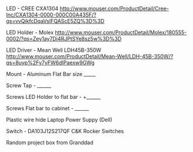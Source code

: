 LED - CREE CXA1304
 http://www.mouser.com/ProductDetail/Cree-Inc/CXA1304-0000-000C00A435F/?qs=vvQikfcDqaVsIFQAScE5ZQ%3D%3D


LED Holder - Molex
 http://www.mouser.com/ProductDetail/Molex/180555-0002/?qs=Zey1ay7Di4RJPtSYe8sz5w%3D%3D


LED Driver - Mean Well LDH45B-350W
http://www.mouser.com/ProductDetail/Mean-Well/LDH-45B-350W/?qs=8uyp%2Fy7yFW6dIPaexw9GWg




Mount - Aluminum Flat Bar size _____

Screw Tap - ______

Screws LED Holder to flat bar - +______

Screws Flat bar to cabinet - ______

Plastic wire hide
Laptop Power Suppy (Dell)

Switch - DA103J12S217QF C&K Rocker Switches 

Random project box from Granddad

